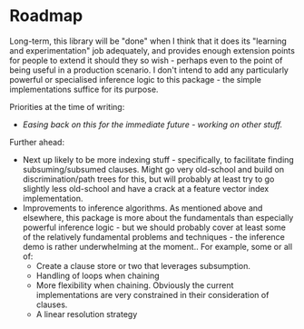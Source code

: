 ﻿# Roadmap

Long-term, this library will be "done" when I think that it does its "learning and experimentation" job adequately, and provides enough extension points for people to extend it should they so wish - perhaps even to the point of being useful in a production scenario.
I don't intend to add any particularly powerful or specialised inference logic to this package - the simple implementations suffice for its purpose.

Priorities at the time of writing:

* *Easing back on this for the immediate future - working on other stuff.*

Further ahead:

* Next up likely to be more indexing stuff - specifically, to facilitate finding subsuming/subsumed clauses.
  Might go very old-school and build on discrimination/path trees for this, but will probably at least try to go slightly less old-school and have a crack at a feature vector index implementation.
* Improvements to inference algorithms. As mentioned above and elsewhere, this package is more about the fundamentals than especially powerful inference logic - but we should probably cover at least some of the relatively fundamental problems and techniques - the inference demo is rather underwhelming at the moment.. For example, some or all of:
  * Create a clause store or two that leverages subsumption.
  * Handling of loops when chaining
  * More flexibility when chaining. Obviously the current implementations are very constrained in their consideration of clauses.
  * A linear resolution strategy


